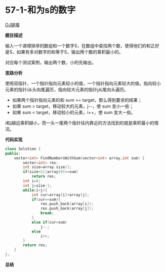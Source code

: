 # 57-1-和为s的数字
[OJ链接](https://www.nowcoder.com/practice/390da4f7a00f44bea7c2f3d19491311b?tpId=13&tqId=11195&tPage=3&rp=1&ru=%2Fta%2Fcoding-interviews&qru=%2Fta%2Fcoding-interviews%2Fquestion-ranking)

**题目描述**

输入一个递增排序的数组和一个数字S，在数组中查找两个数，使得他们的和正好是S，如果有多对数字的和等于S，输出两个数的乘积最小的。

对应每个测试案例，输出两个数，小的先输出。

**思路分析**

使用双指针，一个指针指向元素较小的值，一个指针指向元素较大的值。指向较小元素的指针i从头向尾遍历，指向较大元素的指针j从尾向头遍历。

* 如果两个指针指向元素的和 sum == target，那么得到要求的结果；
* 如果 sum > target，移动较大的元素，j--，使 sum 变小一些；
* 如果 sum < target，移动较小的元素，i++，使 sum 变大一些。

i和j越远乘积越小，而一头一尾两个指针往内靠近的方法找到的就是乘积最小的情况。

**代码实现**

```c++
class Solution {
public:
    vector<int> FindNumbersWithSum(vector<int> array,int sum) {
        vector<int> res;
        int size=array.size();
        if(size<2||array[0]>=sum)
            return res;
        int i=0;
        int j=size-1;
        while(i<j){
            int cur=array[i]+array[j];
            if(cur==sum){
                res.push_back(array[i]);
                res.push_back(array[j]);
                break;
            }
            else if(cur>sum)
                j--;
            else
                i++;
        }
        return res;
    }
};
```


**总结**




